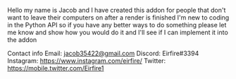 Hello my name is Jacob and I have created this addon for people that don't want to leave their computers on after a render is finished I'm new to coding in the Python API so if you have any better ways to do something please let me know and show how you would do it and I'll see if I can implement it into the addon

Contact info
Email: jacob35422@gmail.com
Discord: Eirfire#3394
Instagram: https://www.instagram.com/eirfire/
Twitter: https://mobile.twitter.com/Eirfire1
